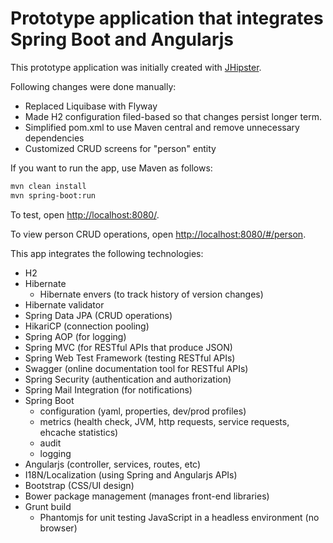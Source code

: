 Prototype application that integrates Spring Boot and Angularjs
============================================================

This prototype application was initially created with [JHipster](http://jhipster.github.io/).

Following changes were done manually:

* Replaced Liquibase with Flyway
* Made H2 configuration filed-based so that changes persist longer term.
* Simplified pom.xml to use Maven central and remove unnecessary dependencies
* Customized CRUD screens for "person" entity

If you want to run the app, use Maven as follows:

```bash
mvn clean install
mvn spring-boot:run
```

To test, open [http://localhost:8080/](http://localhost:8080/).

To view person CRUD operations, open [http://localhost:8080/#/person](http://localhost:8080/#/person).


This app integrates the following technologies:

* H2 
* Hibernate
  - Hibernate envers (to track history of version changes)
* Hibernate validator
* Spring Data JPA (CRUD operations)
* HikariCP (connection pooling)
* Spring AOP (for logging)
* Spring MVC (for RESTful APIs that produce JSON)
* Spring Web Test Framework (testing RESTful APIs)
* Swagger (online documentation tool for RESTful APIs)
* Spring Security (authentication and authorization)
* Spring Mail Integration (for notifications)
* Spring Boot
  - configuration (yaml, properties, dev/prod profiles)  
  - metrics (health check, JVM, http requests, service requests, ehcache statistics)
  - audit
  - logging
* Angularjs (controller, services, routes, etc)
* I18N/Localization (using Spring and Angularjs APIs)
* Bootstrap (CSS/UI design)
* Bower package management (manages front-end libraries)
* Grunt build
  - Phantomjs for unit testing JavaScript in a headless environment (no browser)
  
